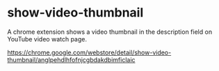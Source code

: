 # show-video-thumbnail
A chrome extension shows a video thumbnail in the description field on YouTube video watch page.

https://chrome.google.com/webstore/detail/show-video-thumbnail/anglpehdlhfofnjcgbdakdbimficlaic
